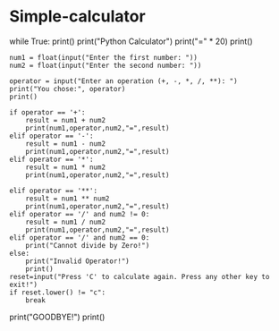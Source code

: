 # Simple-calculator

while True:
    print()
    print("Python Calculator")
    print("=" * 20)
    print()

    num1 = float(input("Enter the first number: "))
    num2 = float(input("Enter the second number: "))

    operator = input("Enter an operation (+, -, *, /, **): ")
    print("You chose:", operator)
    print()

    if operator == '+':
        result = num1 + num2
        print(num1,operator,num2,"=",result)
    elif operator == '-':
        result = num1 - num2
        print(num1,operator,num2,"=",result)
    elif operator == '*':
        result = num1 * num2
        print(num1,operator,num2,"=",result)

    elif operator == '**':
        result = num1 ** num2
        print(num1,operator,num2,"=",result)
    elif operator == '/' and num2 != 0:
        result = num1 / num2
        print(num1,operator,num2,"=",result)
    elif operator == '/' and num2 == 0:
        print("Cannot divide by Zero!")
    else:
        print("Invalid Operator!")
        print()
    reset=input("Press 'C' to calculate again. Press any other key to exit!")
    if reset.lower() != "c":
        break
print("GOODBYE!")
print()
